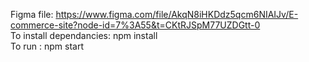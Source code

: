 Figma file: https://www.figma.com/file/AkqN8iHKDdz5qcm6NIAIJv/E-commerce-site?node-id=7%3A55&t=CKtRJSpM77UZDGtt-0
<br>
To install dependancies: npm install
<br>
To run : npm start
